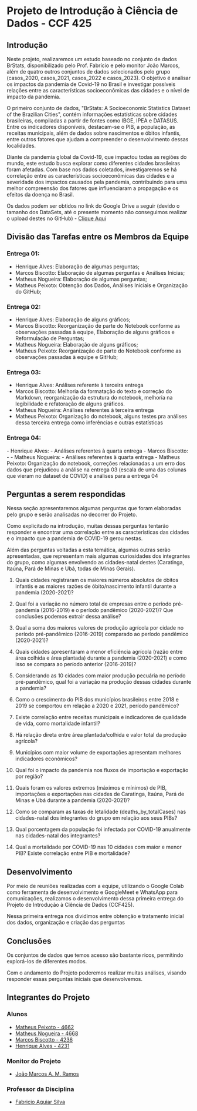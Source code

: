 <h1>Projeto de Introdução à Ciência de Dados - CCF 425</h1>

<h2>Introdução</h2>

<p>Neste projeto, realizaremos um estudo baseado no conjunto de dados BrStats, disponibilizado pelo Prof. Fabrício e pelo monitor João Marcos, além de quatro outros conjuntos de dados selecionados pelo grupo (casos_2020, casos_2021, casos_2022 e casos_2023). O objetivo é analisar os impactos da pandemia de Covid-19 no Brasil e investigar possíveis relações entre as características socioeconômicas das cidades e o nível de impacto da pandemia.
  <p>O primeiro conjunto de dados, "BrStats: A Socioeconomic Statistics Dataset of the Brazilian Cities", contém informações estatísticas sobre cidades brasileiras, compiladas a partir de fontes como IBGE, IPEA e DATASUS. Entre os indicadores disponíveis, destacam-se o PIB, a população, as receitas municipais, além de dados sobre nascimentos e óbitos infantis, entre outros fatores que ajudam a compreender o desenvolvimento dessas localidades.
  <p>Diante da pandemia global da Covid-19, que impactou todas as regiões do mundo, este estudo busca explorar como diferentes cidades brasileiras foram afetadas. Com base nos dados coletados, investigaremos se há correlação entre as características socioeconômicas das cidades e a severidade dos impactos causados pela pandemia, contribuindo para uma melhor compreensão dos fatores que influenciaram a propagação e os efeitos da doença no Brasil.
  <p>Os dados podem ser obtidos no link do Google Drive a seguir (devido o tamanho dos DataSets, até o presente momento não conseguimos realizar o upload destes no GitHub) - <a href="https://drive.google.com/drive/folders/1reVgUutym0oAZyLWJj-xaypdwteC4XuW?usp=drive_link">Clique Aqui</a></p>

<h2>Divisão das Tarefas entre os Membros da Equipe</h2>
<h3>Entrega 01:</h3>

- Henrique Alves: Elaboração de algumas perguntas;
- Marcos Biscotto: Elaboração de algumas perguntas e Análises Inicias;
- Matheus Nogueira: Elaboração de algumas perguntas;
- Matheus Peixoto: Obtenção dos Dados, Análises Iniciais e Organização do GitHub;

<h3>Entrega 02:</h3>

 - Henrique Alves: Elaboração de alguns gráficos;
 - Marcos Biscotto: Reorganização de parte do Notebook conforme as observações passadas à equipe, Elaboração de alguns gráficos e Reformulação de Perguntas;
 - Matheus Nogueira: Elaboração de alguns gráficos;
 - Matheus Peixoto: Reorganização de parte do Notebook conforme as observações passadas à equipe e GitHub;

<h3>Entrega 03:</h3>

- Henrique Alves: Análises referente à terceira entrega
- Marcos Biscotto: Melhoria da formatação do texto e correção do Markdown, reorganização da estrutura do notebook, melhoria na legibilidade e refatoração de alguns gráficos.
- Matheus Nogueira: Análises referentes à terceira entrega
- Matheus Peixoto: Organização do notebook, alguns testes pra análises dessa terceira entrega como inferências e outras estatísticas

<h3>Entrega 04: </h3>
- Henrique Alves: - Análises referentes à quarta entrega
- Marcos Biscotto: -
- Matheus Nogueira: - Análises referentes à quarta entrega
- Matheus Peixoto: Organização do notebook, correções relacionadas a um erro dos dados que prejudicou a análise na entrega 03 (escala de uma das colunas que vieram no dataset de COVID) e análises para a entrega 04

<h2>Perguntas a serem respondidas</h2>

<p>Nessa seção apresentaremos algumas perguntas que foram elaboradas pelo grupo e serão analisadas no decorrer do Projeto.
<p>Como explicitado na introdução, muitas dessas perguntas tentarão responder e encontrar uma correlação entre as características das cidades e o impacto que a pandemia de COVID-19 gerou nestas.
<p>Além das perguntas voltadas a esta temática, algumas outras serão apresentadas, que representam mais algumas curiosidades dos integrantes do grupo, como algumas envolvendo as cidades-natal destes (Caratinga, Itaúna, Pará de Minas e Ubá, todas de Minas Gerais).


01.   Quais cidades registraram os maiores números absolutos de óbitos infantis e as maiores razões de óbito/nascimento infantil durante a pandemia (2020-2021)?

02.   Qual foi a variação no número total de empresas entre o período pré-pandemia (2016-2019) e o período pandêmico (2020-2021)? Que conclusões podemos extrair dessa análise?

03.   Qual a soma dos maiores valores de produção agrícola por cidade no período pré-pandêmico (2016-2019) comparado ao período pandêmico (2020-2021)?

04.   Quais cidades apresentaram a menor eficiência agrícola (razão entre área colhida e área plantada) durante a pandemia (2020-2021) e como isso se compara ao período anterior (2016-2019)?

05.   Considerando as 10 cidades com maior produção pecuária no período pré-pandêmico, qual foi a variação na produção dessas cidades durante a pandemia?

06.   Como o crescimento do PIB dos municípios brasileiros entre 2018 e 2019 se comportou em relação a 2020 e 2021, período pandêmico?

07.   Existe correlação entre receitas municipais e indicadores de qualidade de vida, como mortalidade infantil?

08.   Há relação direta entre área plantada/colhida e valor total da produção agrícola?

09.   Municípios com maior volume de exportações apresentam melhores indicadores econômicos?

10.   Qual foi o impacto da pandemia nos fluxos de importação e exportação por região?

11.   Quais foram os valores extremos (máximos e mínimos) de PIB, importações e exportações nas cidades de Caratinga, Itaúna, Pará de Minas e Ubá durante a pandemia (2020-2021)?

12.   Como se comparam as taxas de letalidade (deaths_by_totalCases) nas cidades-natal dos integrantes do grupo em relação aos seus PIBs?

13.   Qual porcentagem da população foi infectada por COVID-19 anualmente nas cidades-natal dos integrantes?

14.   Qual a mortalidade por COVID-19 nas 10 cidades com maior e menor PIB? Existe correlação entre PIB e mortalidade?

<h2>Desenvolvimento</h2>

<p>Por meio de reuniões realizadas com a equipe, utilizando o Google Colab como ferramenta de desenvolvimento e GoogleMeet e WhatsApp para comunicações, realizamos o desenvolvimento dessa primeira entrega do Projeto de Introdução à Ciência de Dados (CCF425).</p>
<p>Nessa primeira entrega nos dividimos entre obtenção e tratamento inicial dos dados, organização e criação das perguntas</p>

<h2>Conclusões</h2>

<p>Os conjuntos de dados que temos acesso são bastante ricos, permitindo explorá-los de diferentes modos.</p>
<p>Com o andamento do Projeto poderemos realizar muitas análises, visando responder essas perguntas iniciais que desenvolvemos.</p>

<h2>Integrantes do Projeto</h2>

<h3>Alunos</h3>

 - [Matheus Peixoto - 4662](https://github.com/MatheusPxt21)
 - [Matheus Nogueira - 4668](https://github.com/MatheusNogueiraUfv)
 - [Marcos Biscotto - 4236](https://github.com/Kamagori)
 - [Henrique Alves - 4231](https://github.com/alveshenriique)

<h3>Monitor do Projeto</h3>

 - [João Marcos A. M. Ramos](https://github.com/raitocan)

<h3>Professor da Disciplina</h3>

 - [Fabricio Aguiar Silva](https://github.com/fabaguiarsilva)
